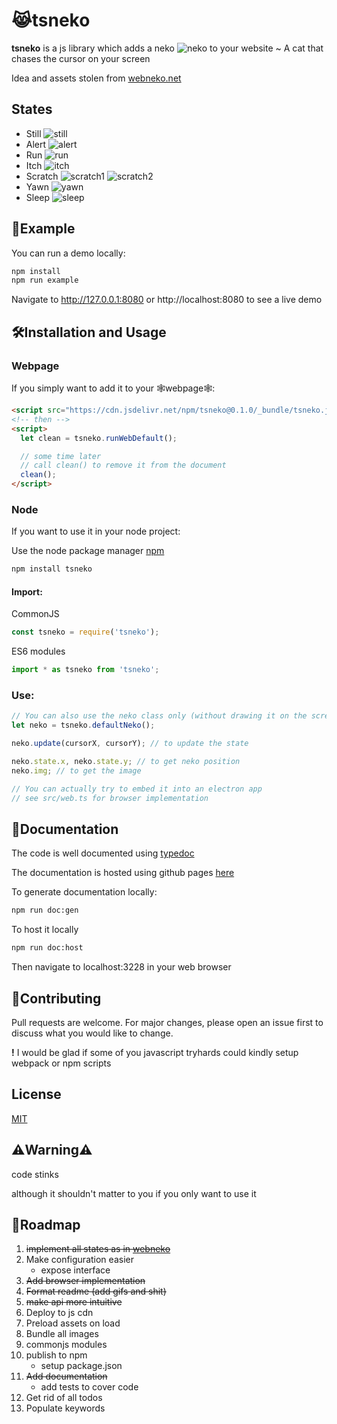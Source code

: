 # 😹tsneko

**tsneko** is a js library which adds a neko ![neko](https://i.imgur.com/2Q9Nhj0.gif) to your website ~
A cat that chases the cursor on your screen

Idea and assets stolen from [webneko.net](https://webneko.net/)

## States

- Still ![still](https://i.imgur.com/ixYXHSM.gif)
- Alert ![alert](https://i.imgur.com/2Q9Nhj0.gif)
- Run ![run](https://i.imgur.com/qRQA28H.gif)
- Itch ![itch](https://i.imgur.com/oWLmyXq.gif)
- Scratch ![scratch1](https://i.imgur.com/OsKf8R3.gif) ![scratch2](https://i.imgur.com/1afy1GF.gif)
- Yawn ![yawn](https://i.imgur.com/HStNSdN.gif)
- Sleep ![sleep](https://i.imgur.com/oFRAKC4.gif)

## 🚀Example

You can run a demo locally:

```bash
npm install
npm run example
```

Navigate to http://127.0.0.1:8080 or http://localhost:8080 to see a live demo

## 🛠️Installation and Usage

### Webpage

If you simply want to add it to your 🕸️webpage🕸️:

```html
<script src="https://cdn.jsdelivr.net/npm/tsneko@0.1.0/_bundle/tsneko.js"></script>
<!-- then -->
<script>
  let clean = tsneko.runWebDefault();

  // some time later
  // call clean() to remove it from the document
  clean();
</script>
```

### Node

If you want to use it in your node project:

Use the node package manager [npm](https://www.npmjs.com/)

```bash
npm install tsneko
```

#### Import:

CommonJS

```javascript
const tsneko = require('tsneko');
```

ES6 modules

```javascript
import * as tsneko from 'tsneko';
```

### Use:

```javascript
// You can also use the neko class only (without drawing it on the screen)
let neko = tsneko.defaultNeko();

neko.update(cursorX, cursorY); // to update the state

neko.state.x, neko.state.y; // to get neko position
neko.img; // to get the image

// You can actually try to embed it into an electron app
// see src/web.ts for browser implementation
```

## 📑Documentation

The code is well documented using [typedoc](https://typedoc.org/)

The documentation is hosted using github pages [here](https://ixl.gitlab.io/tsneko/globals.html)

To generate documentation locally:

```bash
npm run doc:gen
```

To host it locally

```bash
npm run doc:host
```

Then navigate to localhost:3228 in your web browser

## 🎉Contributing

Pull requests are welcome. For major changes, please open an issue first to discuss what you would like to change.

**!** I would be glad if some of you javascript tryhards could kindly setup webpack or npm scripts

## License

[MIT](https://choosealicense.com/licenses/mit/)

## ⚠️Warning⚠️

code stinks

although it shouldn't matter to you if you only want to use it

## 🚧Roadmap

1. <del>implement all states as in [webneko](https://webneko.net/)</del>
2. Make configuration easier
   - expose interface
3. <del>Add browser implementation</del>
4. <del>Format readme (add gifs and shit)</del>
5. <del>make api more intuitive</del>
6. Deploy to js cdn
7. Preload assets on load
8. Bundle all images
9. commonjs modules
10. publish to npm
    - setup package.json
11. <del>Add documentation</del>
    - add tests to cover code
12. Get rid of all todos
13. Populate keywords
